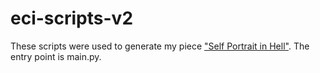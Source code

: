 # eci-scripts-v2

These scripts were used to generate my piece ["Self Portrait in Hell"](wyattcannon.com/pieces/self-portrait-in-hell). The entry point is main.py.
